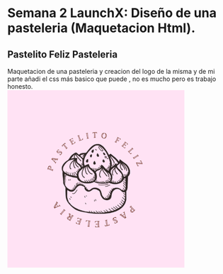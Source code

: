 # Semana 2 LaunchX: Diseño de una pasteleria (Maquetacion Html).
## Pastelito Feliz Pasteleria 
Maquetacion de una pasteleria y creacion del logo de la misma y de mi parte añadi el css más basico que puede , no es mucho pero es trabajo honesto. 
<br>
<img src="./Img/Logo & headers/pastelito feliz.png" alt="pastelito feliz" height="400">
